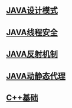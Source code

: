 ## [JAVA设计模式](zh-cn/语言/Java/设计模式.md)

## [JAVA线程安全](zh-cn/语言/Java/线程安全.md)

## [JAVA反射机制](zh-cn/语言/Java/反射机制.md)

## [JAVA动静态代理](zh-cn/语言/Java/动静态代理.md)

## [C++基础](zh-cn/语言/c++/index.md)